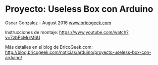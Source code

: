 # Proyecto: Useless Box con Arduino 
Oscar Gonzalez - August 2016
www.bricogeek.com

Instrucciones de montaje: 
https://www.youtube.com/watch?v=7zbPcMrrM6U

Más detalles en el blog de BricoGeek.com:
http://blog.bricogeek.com/noticias/arduino/proyecto-useless-box-con-arduino/